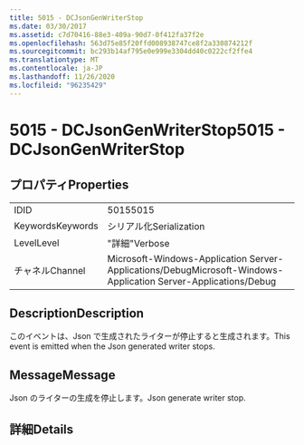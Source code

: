 ```yaml
---
title: 5015 - DCJsonGenWriterStop
ms.date: 03/30/2017
ms.assetid: c7d70416-88e3-409a-90d7-0f412fa37f2e
ms.openlocfilehash: 563d75e85f20ffd008938747ce8f2a330874212f
ms.sourcegitcommit: bc293b14af795e0e999e3304dd40c0222cf2ffe4
ms.translationtype: MT
ms.contentlocale: ja-JP
ms.lasthandoff: 11/26/2020
ms.locfileid: "96235429"
---
```

# <a name="5015---dcjsongenwriterstop"></a><span data-ttu-id="48183-102">5015 - DCJsonGenWriterStop</span><span class="sxs-lookup"><span data-stu-id="48183-102">5015 - DCJsonGenWriterStop</span></span>

## <a name="properties"></a><span data-ttu-id="48183-103">プロパティ</span><span class="sxs-lookup"><span data-stu-id="48183-103">Properties</span></span>  
  
|||  
|-|-|  
|<span data-ttu-id="48183-104">ID</span><span class="sxs-lookup"><span data-stu-id="48183-104">ID</span></span>|<span data-ttu-id="48183-105">5015</span><span class="sxs-lookup"><span data-stu-id="48183-105">5015</span></span>|  
|<span data-ttu-id="48183-106">Keywords</span><span class="sxs-lookup"><span data-stu-id="48183-106">Keywords</span></span>|<span data-ttu-id="48183-107">シリアル化</span><span class="sxs-lookup"><span data-stu-id="48183-107">Serialization</span></span>|  
|<span data-ttu-id="48183-108">Level</span><span class="sxs-lookup"><span data-stu-id="48183-108">Level</span></span>|<span data-ttu-id="48183-109">"詳細"</span><span class="sxs-lookup"><span data-stu-id="48183-109">Verbose</span></span>|  
|<span data-ttu-id="48183-110">チャネル</span><span class="sxs-lookup"><span data-stu-id="48183-110">Channel</span></span>|<span data-ttu-id="48183-111">Microsoft-Windows-Application Server-Applications/Debug</span><span class="sxs-lookup"><span data-stu-id="48183-111">Microsoft-Windows-Application Server-Applications/Debug</span></span>|  
  
## <a name="description"></a><span data-ttu-id="48183-112">Description</span><span class="sxs-lookup"><span data-stu-id="48183-112">Description</span></span>  

 <span data-ttu-id="48183-113">このイベントは、Json で生成されたライターが停止すると生成されます。</span><span class="sxs-lookup"><span data-stu-id="48183-113">This event is emitted when the Json generated writer stops.</span></span>  
  
## <a name="message"></a><span data-ttu-id="48183-114">Message</span><span class="sxs-lookup"><span data-stu-id="48183-114">Message</span></span>  

 <span data-ttu-id="48183-115">Json のライターの生成を停止します。</span><span class="sxs-lookup"><span data-stu-id="48183-115">Json generate writer stop.</span></span>  
  
## <a name="details"></a><span data-ttu-id="48183-116">詳細</span><span class="sxs-lookup"><span data-stu-id="48183-116">Details</span></span>
